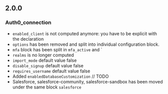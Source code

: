 ## 2.0.0
### Auth0_connection
* `enabled_client` is not computed anymore: you have to be explicit with the declaration
* `options` has been removed and split into individual configuration block. 
* `mfa` block has been split in `mfa_active` and `
* `realms` is no longer computed
* `import_mode` default value false
* `disable_signup` default value false
* `requires_username` default value false
* Added `enabledDatabaseCustomization` // TODO
* Salesforce, salesforce-community, salesforce-sandbox has been moved under the same block `salesforce`
